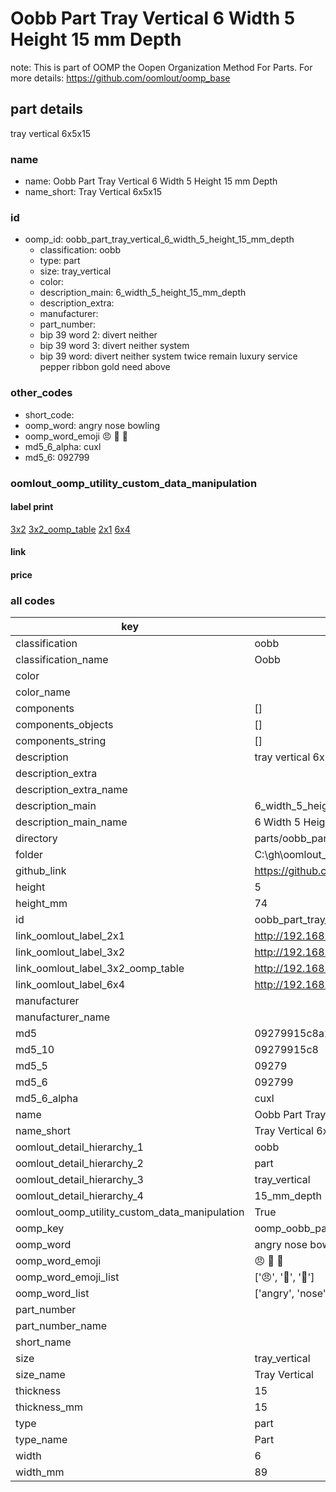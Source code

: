 # Oobb Part Tray Vertical 6 Width 5 Height 15 mm Depth  

note: This is part of OOMP the Oopen Organization Method For Parts. For more details: https://github.com/oomlout/oomp_base

##  part details
  



tray vertical 6x5x15



### name
* name: Oobb Part Tray Vertical 6 Width 5 Height 15 mm Depth
* name_short: Tray Vertical 6x5x15 
### id
* oomp_id: oobb_part_tray_vertical_6_width_5_height_15_mm_depth
  * classification: oobb
  * type: part
  * size: tray_vertical
  * color: 
  * description_main: 6_width_5_height_15_mm_depth
  * description_extra: 
  * manufacturer: 
  * part_number: 
  * bip 39 word 2: divert neither
  * bip 39 word 3: divert neither system
  * bip 39 word: divert neither system twice remain luxury service pepper ribbon gold need above

### other_codes
* short_code: 
* oomp_word: angry nose bowling
* oomp_word_emoji :angry: :nose: :bowling:
* md5_6_alpha: cuxl
* md5_6: 092799






### oomlout_oomp_utility_custom_data_manipulation
#### label print
[3x2](http://192.168.1.245:1112/?label=oomp%20cuxl)
[3x2_oomp_table](http://192.168.1.108:1112/?label=oomp%20cuxl)
[2x1](http://192.168.1.242:1112/?label=oomp%20cuxl)
[6x4](http://192.168.1.55:1112/?label=oomp%20cuxl)    

#### link

                              

#### price







### all codes 
| key | value |  
| --- | --- |  
| classification | oobb |  
| classification_name | Oobb |  
| color |  |  
| color_name |  |  
| components | [] |  
| components_objects | [] |  
| components_string | [] |  
| description | tray vertical 6x5x15 |  
| description_extra |  |  
| description_extra_name |  |  
| description_main | 6_width_5_height_15_mm_depth |  
| description_main_name | 6 Width 5 Height 15 mm Depth |  
| directory | parts/oobb_part_tray_vertical_6_width_5_height_15_mm_depth |  
| folder | C:\gh\oomlout_oobb_version_4_generated_parts\parts\oobb_part_tray_vertical_6_width_5_height_15_mm_depth |  
| github_link | https://github.com/oomlout/oomlout_oomp_part_src/tree/main/parts/oobb_part_tray_vertical_6_width_5_height_15_mm_depth |  
| height | 5 |  
| height_mm | 74 |  
| id | oobb_part_tray_vertical_6_width_5_height_15_mm_depth |  
| link_oomlout_label_2x1 | http://192.168.1.242:1112/?label=oomp%20cuxl |  
| link_oomlout_label_3x2 | http://192.168.1.245:1112/?label=oomp%20cuxl |  
| link_oomlout_label_3x2_oomp_table | http://192.168.1.108:1112/?label=oomp%20cuxl |  
| link_oomlout_label_6x4 | http://192.168.1.55:1112/?label=oomp%20cuxl |  
| manufacturer |  |  
| manufacturer_name |  |  
| md5 | 09279915c8a2f886155aceb5b9a509fe |  
| md5_10 | 09279915c8 |  
| md5_5 | 09279 |  
| md5_6 | 092799 |  
| md5_6_alpha | cuxl |  
| name | Oobb Part Tray Vertical 6 Width 5 Height 15 mm Depth |  
| name_short | Tray Vertical 6x5x15  |  
| oomlout_detail_hierarchy_1 | oobb |  
| oomlout_detail_hierarchy_2 | part |  
| oomlout_detail_hierarchy_3 | tray_vertical |  
| oomlout_detail_hierarchy_4 | 15_mm_depth |  
| oomlout_oomp_utility_custom_data_manipulation | True |  
| oomp_key | oomp_oobb_part_tray_vertical_6_width_5_height_15_mm_depth |  
| oomp_word | angry nose bowling |  
| oomp_word_emoji | :angry: :nose: :bowling: |  
| oomp_word_emoji_list | [':angry:', ':nose:', ':bowling:'] |  
| oomp_word_list | ['angry', 'nose', 'bowling'] |  
| part_number |  |  
| part_number_name |  |  
| short_name |  |  
| size | tray_vertical |  
| size_name | Tray Vertical |  
| thickness | 15 |  
| thickness_mm | 15 |  
| type | part |  
| type_name | Part |  
| width | 6 |  
| width_mm | 89 |  
